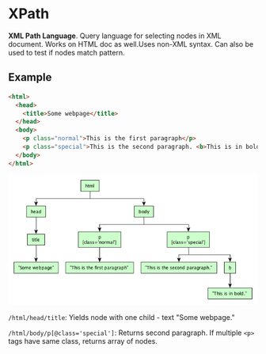 # XPath

**XML Path Language**. Query language for selecting nodes in XML document. Works on HTML doc as well.Uses non-XML syntax. Can also be used to test if nodes match pattern.

## Example

```html
<html>
  <head>
    <title>Some webpage</title>
  </head>
  <body>
    <p class="normal">This is the first paragraph</p>
    <p class="special">This is the second paragraph. <b>This is in bold.</b></p>
  </body>
</html>
```

![XPath Example](/assets/xpath.png)

`/html/head/title`: Yields node with one child - text "Some webpage."

`/html/body/p[@class='special']`: Returns second paragraph. If multiple `<p>` tags have same class, returns array of nodes.
